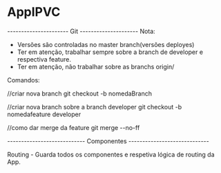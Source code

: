 # AppIPVC

---------------------- Git ---------------------
Nota:

- Versões são controladas no master branch(versões deployes)
- Ter em atenção, trabalhar sempre sobre a branch de developer e respectiva feature.
- Ter em atenção, não trabalhar sobre as branchs origin/

Comandos:

//criar nova branch
git checkout -b nomedaBranch

//criar nova branch sobre a branch developer
git checkout -b nomedafeature developer

//como dar merge da feature
git merge --no-ff

---------------------------- Componentes -----------------------------

Routing - Guarda todos os componentes e respetiva lógica de routing da App.
